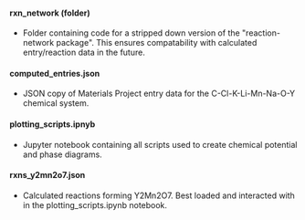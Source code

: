 #### rxn_network (folder)
- Folder containing code for a stripped down version of the "reaction-network 
  package". This ensures compatability with calculated entry/reaction data in the 
  future.

#### computed_entries.json
- JSON copy of Materials Project entry data for the C-Cl-K-Li-Mn-Na-O-Y
 chemical system.
  
#### plotting_scripts.ipnyb 
- Jupyter notebook containing all scripts used to create chemical potential and phase
 diagrams.

#### rxns_y2mn2o7.json
- Calculated reactions forming Y2Mn2O7. Best loaded and interacted with in the 
  plotting_scripts.ipynb notebook.
  
